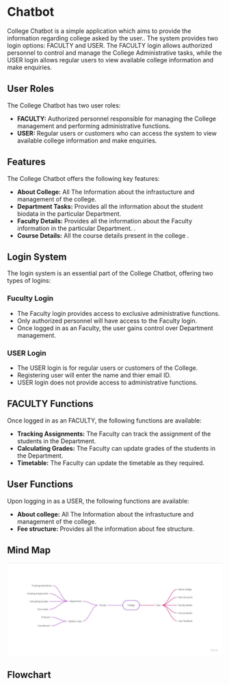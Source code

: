 <h1>Chatbot</h1>
<p>College Chatbot is a simple application which aims to provide the information regarding college asked by the user.. The system provides two login options: FACULTY and USER. The FACULTY login allows authorized personnel to control and manage the College Administrative tasks, while the USER login allows regular users to view available college information and make enquiries.</p>

<h2>User Roles</h2>
<p>The College Chatbot has two user roles:</p>
<ul>
  <li><strong>FACULTY:</strong> Authorized personnel responsible for managing the College management and performing administrative functions.</li>
  <li><strong>USER:</strong> Regular users or customers who can access the system to view available college information and make enquiries.</li>
</ul>

<h2>Features</h2>
<p>The College Chatbot offers the following key features:</p>
<ul>
  <li><strong>About College:</strong> All The Information about the infrastucture and management of the college.</li>
  <li><strong>Department Tasks:</strong> Provides all the information about the student biodata in the particular Department.</li>
  <li><strong>Faculty Details:</strong> Provides all the information about the Faculty information in the particular Department. .</li>
  <li><strong>Course Details:</strong> All the course details present in the college .</li>
</ul>

<h2>Login System</h2>
<p>The login system is an essential part of the College Chatbot, offering two types of logins:</p>
<h3>Fuculty Login</h3>
<ul>
  <li>The Faculty login provides access to exclusive administrative functions.</li>
  <li>Only authorized personnel will have access to the Faculty login.</li>
  <li>Once logged in as an Faculty, the user gains control over Department management.</li>
</ul>

<h3>USER Login</h3>
<ul>
  <li>The USER login is for regular users or customers of the College.</li>
  <li>Registering user will enter the name and thier email ID.</li>
  <li>USER login does not provide access to administrative functions.</li>
</ul>

<h2>FACULTY Functions</h2>
<p>Once logged in as an FACULTY, the following functions are available:</p>
<ul>
  <li><strong>Tracking Assignments:</strong> The Faculty can track the assignment of the students in the Department.</li>
  <li><strong>Calculating Grades:</strong> The Faculty can update grades of the students in the Department.</li>
  <li><strong>Timetable:</strong> The Faculty can update the timetable as they required.</li>
</ul>

<h2>User Functions</h2>
<p>Upon logging in as a USER, the following functions are available:</p>
<ul>
  <li><strong>About college:</strong> All The Information about the infrastucture and management of the college.</li>
  <li><strong>Fee structure:</strong> Provides all the information about fee structure.</li>
</ul>
<h2>Mind Map</h2>
<img src="https://github.com/Prajwalds1/Chatbot004/blob/main/Mindmap.jpg"></img>

<h2>Flowchart</h2>
<img src=""></img>

